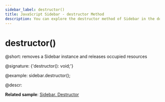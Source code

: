```yaml
---
sidebar_label: destructor()
title: JavaScript Sidebar - destructor Method 
description: You can explore the destructor method of Sidebar in the documentation of the DHTMLX JavaScript UI library. Browse developer guides and API reference, try out code examples and live demos, and download a free 30-day evaluation version of DHTMLX Suite.
---
```


# destructor()

@short: removes a Sidebar instance and releases occupied resources

@signature: {'destructor(): void;'}

@example:
sidebar.destructor();

@descr:

**Related sample**: [Sidebar. Destructor](https://snippet.dhtmlx.com/7bwnymvz)
